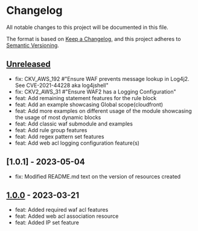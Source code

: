 # Changelog
All notable changes to this project will be documented in this file.

The format is based on [Keep a Changelog](https://keepachangelog.com/en/1.0.0/),
and this project adheres to [Semantic Versioning](https://semver.org/spec/v2.0.0.html).

## [Unreleased]
- fix: CKV_AWS_192 #"Ensure WAF prevents message lookup in Log4j2. See CVE-2021-44228 aka log4jshell"
- fix: CKV2_AWS_31 #"Ensure WAF2 has a Logging Configuration"
- feat: Add remaining statement features for the rule block
- feat: Add an example showcasing Global scope(cloudfront)
- feat: Add more examples on different usage of the module showcasing the usage of most dynamic blocks
- feat: Add classic waf submodule and examples
- feat: Add rule group features
- feat: Add regex pattern set features
- feat: Add web acl logging configuration feature(s)

## [1.0.1] - 2023-05-04
- fix: Modified README.md text on the version of resources created

## [1.0.0] - 2023-03-21
- feat: Added required waf acl features
- feat: Added web acl association resource
- feat: Added IP set feature

[Unreleased]: https://github.com/boldlink/terraform-aws-waf/compare/1.0.0...HEAD
[1.0.0]: https://github.com/boldlink/terraform-aws-waf/releases/tag/1.0.0
